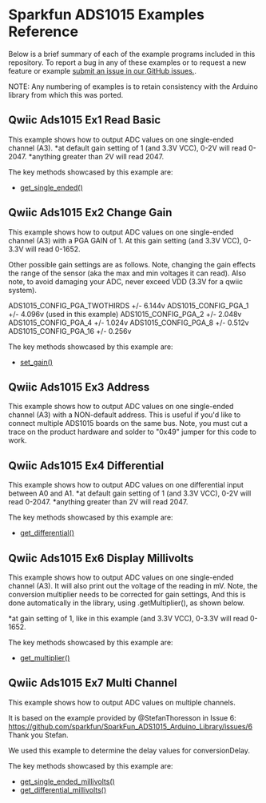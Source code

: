 # Sparkfun ADS1015 Examples Reference
Below is a brief summary of each of the example programs included in this repository. To report a bug in any of these examples or to request a new feature or example [submit an issue in our GitHub issues.](https://github.com/sparkfun/qwiic_ads1015_py/issues). 

NOTE: Any numbering of examples is to retain consistency with the Arduino library from which this was ported. 

## Qwiic Ads1015 Ex1 Read Basic
This example shows how to output ADC values on one single-ended channel (A3).
   *at default gain setting of 1 (and 3.3V VCC), 0-2V will read 0-2047.
   *anything greater than 2V will read 2047.

The key methods showcased by this example are: 
- [get_single_ended()](https://docs.sparkfun.com/qwiic_ads1015_py/classqwiic__ads1015_1_1_qwiic_a_d_s1015.html#ac967aba073b962afdcaca15d7f21bb28)

## Qwiic Ads1015 Ex2 Change Gain
This example shows how to output ADC values on one single-ended channel (A3) with a PGA GAIN of 1. 
   At this gain setting (and 3.3V VCC), 0-3.3V will read 0-1652.

   Other possible gain settings are as follows. 
   Note, changing the gain effects the range of the sensor (aka the max and min voltages it can read).
   Also note, to avoid damaging your ADC, never exceed VDD (3.3V for a qwiic system).

   ADS1015_CONFIG_PGA_TWOTHIRDS  +/- 6.144v
   ADS1015_CONFIG_PGA_1          +/- 4.096v (used in this example)
   ADS1015_CONFIG_PGA_2          +/- 2.048v
   ADS1015_CONFIG_PGA_4          +/- 1.024v
   ADS1015_CONFIG_PGA_8          +/- 0.512v
   ADS1015_CONFIG_PGA_16         +/- 0.256v

The key methods showcased by this example are: 
- [set_gain()](https://docs.sparkfun.com/qwiic_ads1015_py/classqwiic__ads1015_1_1_qwiic_a_d_s1015.html#abfdf97d7d284bf36d655cfe5de0fe93f)

## Qwiic Ads1015 Ex3 Address
This example shows how to output ADC values on one single-ended channel (A3) with a NON-default address.
   This is useful if you'd like to connect multiple ADS1015 boards on the same bus.
   Note, you must cut a trace on the product hardware and solder to "0x49" jumper for this code to work.

## Qwiic Ads1015 Ex4 Differential
This example shows how to output ADC values on one differential input between A0 and A1.
   *at default gain setting of 1 (and 3.3V VCC), 0-2V will read 0-2047.
   *anything greater than 2V will read 2047.

The key methods showcased by this example are: 
- [get_differential()](https://docs.sparkfun.com/qwiic_ads1015_py/classqwiic__ads1015_1_1_qwiic_a_d_s1015.html#a11cf04e5e40b584651d340acbec459fe)

## Qwiic Ads1015 Ex6 Display Millivolts
This example shows how to output ADC values on one single-ended channel (A3).
   It will also print out the voltage of the reading in mV.
   Note, the conversion multiplier needs to be corrected for gain settings,
   And this is done automatically in the library, using .getMultiplier(),
   as shown below.
  
   *at gain setting of 1, like in this example (and 3.3V VCC), 0-3.3V will read 0-1652.

The key methods showcased by this example are: 
- [get_multiplier()](https://docs.sparkfun.com/qwiic_ads1015_py/classqwiic__ads1015_1_1_qwiic_a_d_s1015.html#a6f657d752ce74050cf7909a650c67acb)

## Qwiic Ads1015 Ex7 Multi Channel
This example shows how to output ADC values on multiple channels.
  
   It is based on the example provided by @StefanThoresson in Issue 6:
   https://github.com/sparkfun/SparkFun_ADS1015_Arduino_Library/issues/6
   Thank you Stefan.
  
   We used this example to determine the delay values for conversionDelay.

The key methods showcased by this example are: 
- [get_single_ended_millivolts()](https://docs.sparkfun.com/qwiic_ads1015_py/classqwiic__ads1015_1_1_qwiic_a_d_s1015.html#a02aaf06a1c59f6f4d7ce8dc6fab77d15)
- [get_differential_millivolts()](https://docs.sparkfun.com/qwiic_ads1015_py/classqwiic__ads1015_1_1_qwiic_a_d_s1015.html#ac6c22b116fd167cec3c787039dce2ffc)


